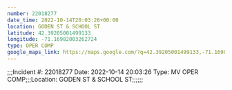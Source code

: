 ```yaml
---
number: 22018277
date_time: 2022-10-14T20:03:26+00:00
location: GODEN ST & SCHOOL ST
latitude: 42.39205001499133
longitude: -71.16982003262724
type: OPER COMP
google_maps_link: https://maps.google.com/?q=42.39205001499133,-71.16982003262724
---
```


;;;Incident #: 22018277  Date: 2022-10-14 20:03:26   Type: MV OPER COMP;;;Location: GODEN ST & SCHOOL ST;;;;;;
